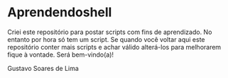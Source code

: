 Aprendendoshell
===============

Criei este repositório para postar scripts com fins de aprendizado. No entanto por hora só tem um script. Se quando você voltar aqui este repositório conter mais scripts e achar válido alterá-los para melhorarem fique à vontade. Será bem-vindo(a)!

Gustavo Soares de Lima
